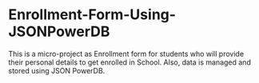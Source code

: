 # Enrollment-Form-Using-JSONPowerDB
This is a micro-project as Enrollment form for students who will provide their personal details to get enrolled in School. Also, data is managed and stored using JSON PowerDB.
